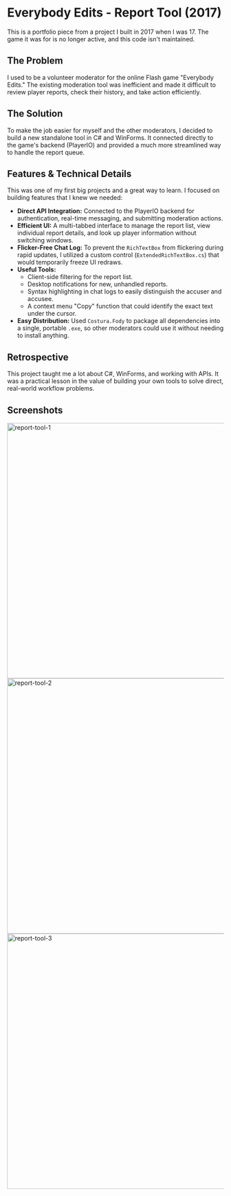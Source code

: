 # Everybody Edits - Report Tool (2017)

This is a portfolio piece from a project I built in 2017 when I was 17. The game it was for is no longer active, and this code isn't maintained.

## The Problem

I used to be a volunteer moderator for the online Flash game "Everybody Edits." The existing moderation tool was inefficient and made it difficult to review player reports, check their history, and take action efficiently.

## The Solution

To make the job easier for myself and the other moderators, I decided to build a new standalone tool in C# and WinForms. It connected directly to the game's backend (PlayerIO) and provided a much more streamlined way to handle the report queue.

## Features & Technical Details

This was one of my first big projects and a great way to learn. I focused on building features that I knew we needed:

*   **Direct API Integration:** Connected to the PlayerIO backend for authentication, real-time messaging, and submitting moderation actions.
*   **Efficient UI:** A multi-tabbed interface to manage the report list, view individual report details, and look up player information without switching windows.
*   **Flicker-Free Chat Log:** To prevent the `RichTextBox` from flickering during rapid updates, I utilized a custom control (`ExtendedRichTextBox.cs`) that would temporarily freeze UI redraws.
*   **Useful Tools:**
    *   Client-side filtering for the report list.
    *   Desktop notifications for new, unhandled reports.
    *   Syntax highlighting in chat logs to easily distinguish the accuser and accusee.
    *   A context menu "Copy" function that could identify the exact text under the cursor.
*   **Easy Distribution:** Used `Costura.Fody` to package all dependencies into a single, portable `.exe`, so other moderators could use it without needing to install anything.

## Retrospective

This project taught me a lot about C#, WinForms, and working with APIs. It was a practical lesson in the value of building your own tools to solve direct, real-world workflow problems.

## Screenshots

<img width="786" height="593" alt="report-tool-1" src="https://github.com/user-attachments/assets/5cc8f1a6-c1da-476f-b620-ca487628377a" />
<img width="786" height="593" alt="report-tool-2" src="https://github.com/user-attachments/assets/f3f5d3a0-de2c-4859-be4e-f9c6cc902a11" />
<img width="786" height="593" alt="report-tool-3" src="https://github.com/user-attachments/assets/d30764dc-7022-4b4a-9141-5c0022583804" />
